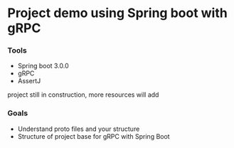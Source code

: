 # Project demo using Spring boot with gRPC

### Tools 
 - Spring boot 3.0.0
 - gRPC
 - AssertJ

project still in construction, more resources will add

### Goals
 - Understand proto files and your structure
 - Structure of project base for gRPC with Spring Boot

